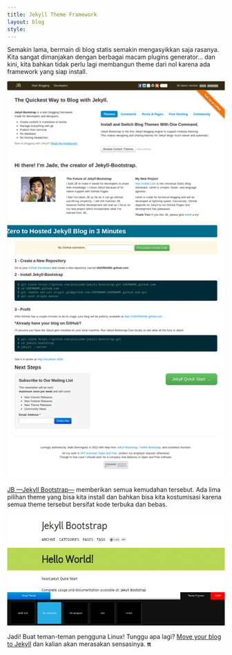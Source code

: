 ```yaml
---
title: Jekyll Theme Framework
layout: blog
style:
---
```


Semakin lama, bermain di blog statis semakin mengasyikkan saja rasanya. Kita sangat dimanjakan dengan berbagai macam plugins generator... dan kini, kita bahkan tidak perlu lagi membangun theme dari nol karena ada framework yang siap install.

![Jekyll Bootstrap](/img/Jekyll-Bootstrap.png)

[JB &mdash;Jekyll Bootstrap&mdash;](http://jekyllbootstrap.com/) memberikan semua kemudahan tersebut. Ada lima pilihan theme yang bisa kita install dan bahkan bisa kita kostumisasi karena semua theme tersebut bersifat kode terbuka dan bebas.

![Jekyll Bootstrap](/img/Hello-World.png)

Jadi! Buat teman-teman pengguna Linux! Tunggu apa lagi? [Move your blog to Jekyll](https://github.com/mojombo/jekyll/wiki/blog-migrations) dan kalian akan merasakan sensasinya. __&#x3C0;__